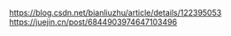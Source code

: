 https://blog.csdn.net/bianliuzhu/article/details/122395053
https://juejin.cn/post/6844903974647103496
